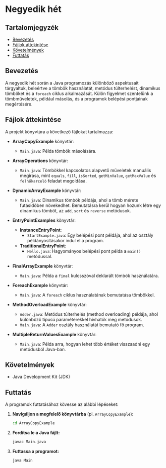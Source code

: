 # Negyedik hét

## Tartalomjegyzék
- [Bevezetés](#bevezetés)
- [Fájlok áttekintése](#fájlok-áttekintése)
- [Követelmények](#követelmények)
- [Futtatás](#futtatás)

## Bevezetés
A negyedik hét során a Java programozás különböző aspektusait tárgyaltuk, beleértve a tömbök használatát, metódus túlterhelést, dinamikus tömböket és a `foreach` ciklus alkalmazását. Külön figyelmet szentelünk a tömbműveletek, például másolás, és a programok belépési pontjainak megértésére.

## Fájlok áttekintése
A projekt könyvtára a következő fájlokat tartalmazza:

- **ArrayCopyExample** könyvtár:
  - `Main.java`: Példa tömbök másolására.

- **ArrayOperations** könyvtár:
  - `Main.java`: Tömbökkel kapcsolatos alapvető műveletek manuális megírása, mint `equals`, `fill`, `isSorted`, `getMinValue`, `getMaxValue` és `felhőkarcoló` feladat megoldása.

- **DynamicArrayExample** könyvtár:
  - `Main.java`: Dinamikus tömbök példája, ahol a tömb mérete futásidőben növekedhet. Bemutatásra kerül hogyan hozunk létre egy dinamikus tömböt, az `add`, `sort` és `reverse` metódusok. 

- **EntryPointExamples** könyvtár:
  - **InstanceEntryPoint**:
    - `StartExample.java`: Egy belépési pont példája, ahol az osztály példányosításakor indul el a program.
  - **TraditionalEntryPoint**:
    - `Hello.java`: Hagyományos belépési pont példa a `main()` metódussal.

- **FinalArrayExample** könyvtár:
  - `Main.java`: Példa a `final` kulcsszóval deklarált tömbök használatára.

- **ForeachExample** könyvtár:
  - `Main.java`: A `foreach` ciklus használatának bemutatása tömbökkel.

- **MethodOverloadExample** könyvtár:
  - `Adder.java`: Metódus túlterhelés (method overloading) példája, ahol különböző típusú paraméterekkel hívhatók meg metódusok.
  - `Main.java`: A `Adder` osztály használatát bemutató fő program.

- **MultipleReturnValuesExample** könyvtár:
  - `Main.java`: Példa arra, hogyan lehet több értéket visszaadni egy metódusból Java-ban.

## Követelmények
- Java Development Kit (JDK)

## Futtatás
A programok futtatásához kövesse az alábbi lépéseket:

1. **Navigáljon a megfelelő könyvtárba** (pl. `ArrayCopyExample`):
   ```bash
   cd ArrayCopyExample
   ```
2. **Fordítsa le a Java fájlt:**
    ```bash
    javac Main.java
    ```
3. **Futtassa a programot:**
     ```bsh
    java Main
    ```
